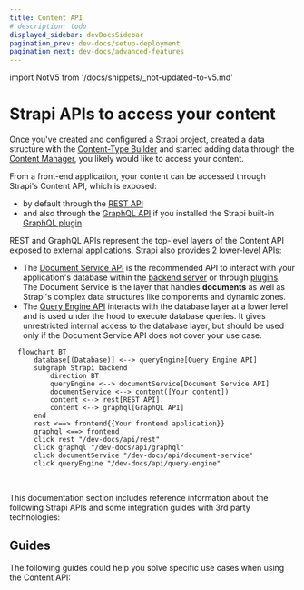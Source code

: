 ```yaml
---
title: Content API
# description: todo
displayed_sidebar: devDocsSidebar
pagination_prev: dev-docs/setup-deployment
pagination_next: dev-docs/advanced-features
---
```


import NotV5 from '/docs/snippets/_not-updated-to-v5.md'

# Strapi APIs to access your content

<NotV5 />

Once you've created and configured a Strapi project, created a data structure with the [Content-Type Builder](/user-docs/content-type-builder) and started adding data through the [Content Manager](/user-docs/content-manager), you likely would like to access your content.

From a front-end application, your content can be accessed through Strapi's Content API, which is exposed:
- by default through the [REST API](/dev-docs/api/rest)
- and also through the [GraphQL API](/dev-docs/api/graphql) if you installed the Strapi built-in [GraphQL plugin](/dev-docs/plugins/graphql).

REST and GraphQL APIs represent the top-level layers of the Content API exposed to external applications. Strapi also provides 2 lower-level APIs:

- The [Document Service API](/dev-docs/api/document-service) is the recommended API to interact with your application's database within the [backend server](/dev-docs/customization) or through [plugins](/dev-docs/plugins). The Document Service is the layer that handles **documents** <DocumentDefinition /> as well as Strapi's complex data structures like components and dynamic zones.
- The [Query Engine API](/dev-docs/api/query-engine) interacts with the database layer at a lower level and is used under the hood to execute database queries. It gives unrestricted internal access to the database layer, but should be used only if the Document Service API does not cover your use case.

```mermaid
  flowchart BT
      database[(Database)] <--> queryEngine[Query Engine API]
      subgraph Strapi backend
          direction BT
          queryEngine <--> documentService[Document Service API]
          documentService <--> content([Your content])
          content <--> rest[REST API]
          content <--> graphql[GraphQL API]
      end
      rest <==> frontend{{Your frontend application}}
      graphql <==> frontend
      click rest "/dev-docs/api/rest"
      click graphql "/dev-docs/api/graphql"
      click documentService "/dev-docs/api/document-service"
      click queryEngine "/dev-docs/api/query-engine"
```

<br/>

This documentation section includes reference information about the following Strapi APIs and some integration guides with 3rd party technologies:

<CustomDocCardsWrapper>

<CustomDocCard emoji="↕️" title="REST API" description="Query the Content API from a front-end application through REST." link="/dev-docs/api/rest" />

<CustomDocCard emoji="↕️" title="GraphQL API" description="Query the Content API  from a front-end application through GraphQL." link="/dev-docs/api/graphql" />

<CustomDocCard emoji="🔃" title="Document Service API" description="Query your data through the backend server or plugins." link="/dev-docs/api/document-service" />

<CustomDocCard emoji="🔃" title="Query Engine API" description="Query your data by interacting directly with the database layer." link="/dev-docs/api/query-engine" />

<CustomDocCard emoji="🔄" title="Integration guides" description="Use 3rd-party technologies to query the Content API from a front-end application." link="/dev-docs/integrations" />

</CustomDocCardsWrapper>

## Guides

The following guides could help you solve specific use cases when using the Content API:

<CustomDocCard small emoji="💁" title="How to authenticate a REST API request" link="/dev-docs/api/guides/how-to-authenticate-a-rest-api-request" />

<CustomDocCard small emoji="💁" title="How to populate content with the REST API" link="/dev-docs/api/guides/how-to-populate-content-with-the-rest-api" />
